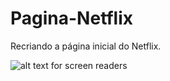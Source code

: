 # Pagina-Netflix
Recriando a página inicial do Netflix.

![alt text for screen readers](/path/to/Pagina-Netlfix.png)
